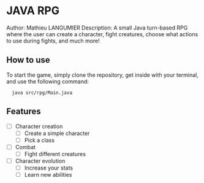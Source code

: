 # JAVA RPG

Author: Mathieu LANGUMIER
Description: A small Java turn-based RPG where the user can create a character, fight creatures, choose what actions to use during fights, and much more!

## How to use
To start the game, simply clone the repository, get inside with your terminal, and use the following command:
```shell
  java src/rpg/Main.java
```

## Features
- [ ] Character creation
  - [ ] Create a simple character
  - [ ] Pick a class
- [ ] Combat
  - [ ] Fight different creatures
- [ ] Character evolution
  - [ ] Increase your stats
  - [ ] Learn new abilities